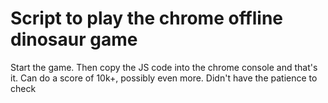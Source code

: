 # Script to play the chrome offline dinosaur game

Start the game. Then copy the JS code into the chrome console and that's it. Can do a score of 10k+, possibly even more. Didn't have the patience to check
